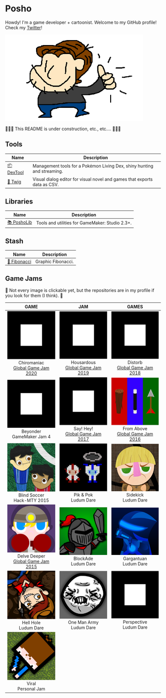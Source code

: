 # Posho

Howdy! I'm a game developer + cartoonist. Welcome to my GitHub profile! Check my [Twitter](https://twitter.com/PoshoDev)!

![](https://github.com/PoshoDev/PoshoDev/blob/master/Artwork/OK_Posho.png?raw=true)

🚧🚧🚧 This README is under construction, etc., etc.... 🚧🚧🚧



## Tools

| Name                                             | Description                                                  |
| ------------------------------------------------ | ------------------------------------------------------------ |
| [📦 DexTool](https://github.com/PoshoDev/DexTool) | Management tools for a Pokémon Living Dex, shiny hunting and streaming. |
| [🌱 Twig](https://github.com/PoshoDev/Twig)       | Visual dialog editor for visual novel and games that exports data as CSV. |



## Libraries

| Name                                               | Description                                     |
| -------------------------------------------------- | ----------------------------------------------- |
| [📚 PoshoLib](https://github.com/PoshoDev/PoshoLib) | Tools and utilities for GameMaker: Studio 2.3+. |



## Stash

| Name                                                 | Description        |
| ---------------------------------------------------- | ------------------ |
| [🍥 Fibonacci](https://github.com/PoshoDev/Fibonacci) | Graphic Fibonacci. |



## Game Jams

🚧 Not every image is clickable yet, but the repositories are in my profile if you look for them (I think). 🚧

|                             GAME                             |                             JAM                              |                            GAMES                             |
| :----------------------------------------------------------: | :----------------------------------------------------------: | :----------------------------------------------------------: |
| [![](https://github.com/PoshoDev/PoshoDev/blob/master/Artwork/perspective.png?raw=true)](https://github.com/PoshoDev/GlobalGameJam-2020_Chiromaniac)<br />Chiromaniac<br />[Global Game Jam 2020](https://globalgamejam.org/2020/games/chiromaniac-4) | ![](https://github.com/PoshoDev/PoshoDev/blob/master/Artwork/perspective.png?raw=true)<br />Housardous<br />[Global Game Jam 2019](https://globalgamejam.org/2019/games/housardous) | ![](https://github.com/PoshoDev/PoshoDev/blob/master/Artwork/perspective.png?raw=true)<br />Distorb<br />[Global Game Jam 2018](https://globalgamejam.org/2018/games/distorb) |
| ![](https://github.com/PoshoDev/PoshoDev/blob/master/Artwork/perspective.png?raw=true)<br />Beyonder<br />GameMaker Jam 4 | ![](https://github.com/PoshoDev/PoshoDev/blob/master/Artwork/perspective.png?raw=true)<br />Say! Hey!<br />[Global Game Jam 2017](https://globalgamejam.org/2017/games/say-hey) | ![](https://github.com/PoshoDev/PoshoDev/blob/master/Artwork/fromabove.png?raw=true)<br />From Above<br />[Global Game Jam 2016](https://globalgamejam.org/2016/games/above) |
| ![](https://github.com/PoshoDev/PoshoDev/blob/master/Artwork/blindsoccer.png?raw=true)<br />Blind Soccer<br />Hack-MTY 2015 | ![](https://github.com/PoshoDev/PoshoDev/blob/master/Artwork/pikandpok.png?raw=true)<br />Pik & Pok<br />Ludum Dare | ![](https://github.com/PoshoDev/PoshoDev/blob/master/Artwork/sidekick.png?raw=true)<br />Sidekick<br />Ludum Dare |
| ![](https://github.com/PoshoDev/PoshoDev/blob/master/Artwork/delvedeeper.png?raw=true)<br />Delve Deeper<br />[Global Game Jam 2015](https://globalgamejam.org/2015/games/delve-deeper) | ![](https://github.com/PoshoDev/PoshoDev/blob/master/Artwork/blokcade.png?raw=true)<br />BlockAde<br />Ludum Dare | ![](https://github.com/PoshoDev/PoshoDev/blob/master/Artwork/gargantuan.png?raw=true)<br />Gargantuan<br />Ludum Dare |
| ![](https://github.com/PoshoDev/PoshoDev/blob/master/Artwork/hellhole.png?raw=true)<br />Hell Hole<br />Ludum Dare | ![](https://github.com/PoshoDev/PoshoDev/blob/master/Artwork/onemanarmy.png?raw=true)<br />One Man Army<br />Ludum Dare | ![](https://github.com/PoshoDev/PoshoDev/blob/master/Artwork/perspective.png?raw=true)<br />Perspective<br />Ludum Dare |
| ![](https://github.com/PoshoDev/PoshoDev/blob/master/Artwork/viral.png?raw=true)<br />Viral<br />Personal Jam |                                                              |                                                              |

